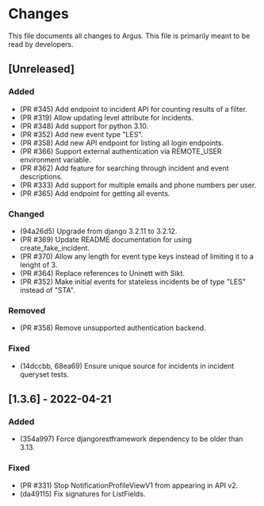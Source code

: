 # Changes
This file documents all changes to Argus. This file is primarily meant to be read by developers.

## [Unreleased]

### Added
- (PR #345) Add endpoint to incident API for counting results of a filter.
- (PR #319) Allow updating level attribute for incidents.
- (PR #348) Add support for python 3.10.
- (PR #352) Add new event type "LES".
- (PR #358) Add new API endpoint for listing all login endpoints.
- (PR #366) Support external authentication via REMOTE_USER environment variable.
- (PR #362) Add feature for searching through incident and event descriptions.
- (PR #333) Add support for multiple emails and phone numbers per user.
- (PR #365) Add endpoint for getting all events.

### Changed
- (94a26d5) Upgrade from django 3.2.11 to 3.2.12.
- (PR #369) Update README documentation for using create_fake_incident.
- (PR #370) Allow any length for event type keys instead of limiting it to
 a lenght of 3.
- (PR #364) Replace references to Uninett with Sikt.
- (PR #352) Make initial events for stateless incidents be of type "LES" instead of "STA".

### Removed
- (PR #358) Remove unsupported authentication backend.

### Fixed
- (14dccbb, 68ea69) Ensure unique source for incidents in incident queryset tests.

## [1.3.6] - 2022-04-21

### Added
- (354a997) Force djangorestframework dependency to be older than 3.13.

### Fixed
- (PR #331) Stop NotificationProfileViewV1 from appearing in API v2.
- (da49115) Fix signatures for ListFields.
